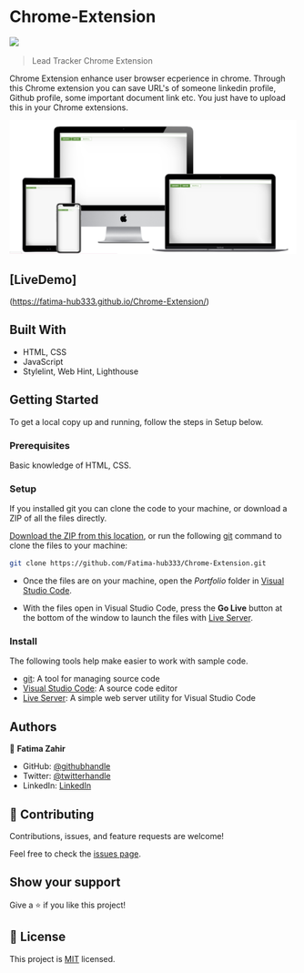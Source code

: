 # Chrome-Extension

![](https://img.shields.io/badge/ChromeExtension-blueviolet)


> Lead Tracker Chrome Extension

Chrome Extension enhance user browser ecperience in chrome. Through this Chrome extension you can save URL's of someone linkedin profile, Github profile, some important document link etc. You just have to upload this in your Chrome extensions.

![screenshot](images/lead-tracker.png)

## [LiveDemo] 
(https://fatima-hub333.github.io/Chrome-Extension/)

## Built With

- HTML, CSS
- JavaScript
- Stylelint, Web Hint, Lighthouse


## Getting Started
To get a local copy up and running, follow the steps in Setup below.

### Prerequisites
Basic knowledge of HTML, CSS.

### Setup
If you installed git you can clone the code to your machine, or download a ZIP of all the files directly.

[Download the ZIP from this location](https://github.com/Fatima-hub333/Chrome-Extension/archive/refs/heads/dev.zip), or run the following [git](https://git-scm.com/downloads) command to clone the files to your machine:

```bash
git clone https://github.com/Fatima-hub333/Chrome-Extension.git
```

- Once the files are on your machine, open the _Portfolio_ folder in [Visual Studio Code](https://code.visualstudio.com/).

- With the files open in Visual Studio Code, press the **Go Live** button at the bottom of the window to launch the files with [Live Server](https://marketplace.visualstudio.com/items?itemName=ritwickdey.LiveServer).

### Install

The following tools help make easier to work with sample code.

- [git](https://git-scm.com/downloads): A tool for managing source code
- [Visual Studio Code](https://code.visualstudio.com/): A source code editor
- [Live Server](https://marketplace.visualstudio.com/items?itemName=ritwickdey.LiveServer): A simple web server utility for Visual Studio Code

## Authors

👤 **Fatima Zahir**

- GitHub: [@githubhandle](https://github.com/Fatima-hub333)
- Twitter: [@twitterhandle](https://twitter.com/Fatima_developr)
- LinkedIn: [LinkedIn](https://www.linkedin.com/in/full-stack-webdeveloper-181583234/)

## 🤝 Contributing

Contributions, issues, and feature requests are welcome!

Feel free to check the [issues page](https://github.com/Fatima-hub333/Portfolio_Mobile_Version_Skeleton-1/issues).

## Show your support

Give a ⭐️ if you like this project!


## 📝 License

This project is [MIT](./MIT.md) licensed.
